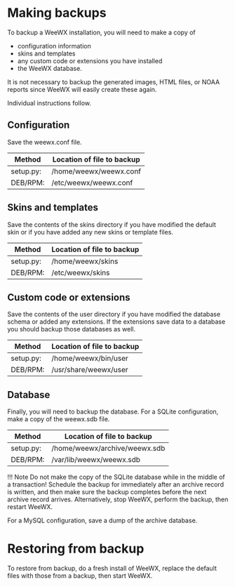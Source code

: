 # Making backups
To backup a WeeWX installation, you will need to make a copy of

 * configuration information
 * skins and templates
 * any custom code or extensions you have installed
 * the WeeWX database.

It is not necessary to backup the generated images, HTML files, or NOAA reports since WeeWX will easily create these again.

Individual instructions follow.


## Configuration
Save the weewx.conf file.

| Method | Location of file to backup |
| ------ | -------------------------- |
| setup.py: | /home/weewx/weewx.conf |
| DEB/RPM: | /etc/weewx/weewx.conf |

## Skins and templates

Save the contents of the skins directory if you have modified the default skin or if you have added any new skins or template files.

| Method | Location of file to backup |
| ------ | -------------------------- |
| setup.py: | /home/weewx/skins |
| DEB/RPM: | /etc/weewx/skins |

## Custom code or extensions

Save the contents of the user directory if you have modified the database schema or added any extensions. If the extensions save data to a database you should backup those databases as well.

| Method | Location of file to backup |
| ------ | -------------------------- |
| setup.py: | /home/weewx/bin/user |
| DEB/RPM: | /usr/share/weewx/user |

## Database

Finally, you will need to backup the database.  For a SQLite configuration, make a copy of the weewx.sdb file.

| Method | Location of file to backup |
| ------ | -------------------------- |
| setup.py: | /home/weewx/archive/weewx.sdb |
| DEB/RPM: | /var/lib/weewx/weewx.sdb |

!!! Note
    Do not make the copy of the SQLite database while in the middle of a transaction! Schedule the backup for immediately after an archive record is written, and then make sure the backup completes before the next archive record arrives. Alternatively, stop WeeWX, perform the backup, then restart WeeWX.

For a MySQL configuration, save a dump of the archive database.


# Restoring from backup
To restore from backup, do a fresh install of WeeWX, replace the default files with those from a backup, then start WeeWX.